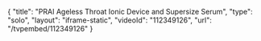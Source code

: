 {
    "title": "PRAI Ageless Throat Ionic Device and Supersize Serum",
    "type": "solo",
    "layout": "iframe-static",
    "videoId": "112349126",
    "url": "\/tvpembed\/112349126"
}
